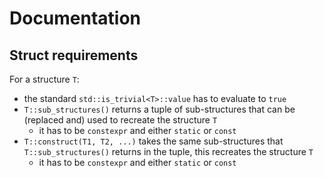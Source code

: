 # Documentation

## Struct requirements

For a structure `T`:

- the standard `std::is_trivial<T>::value` has to evaluate to `true`
- `T::sub_structures()` returns a tuple of sub-structures that can be (replaced and) used to recreate the structure `T`
  - it has to be `constexpr` and either `static` or `const`
- `T::construct(T1, T2, ...)` takes the same sub-structures that `T::sub_structures()` returns in the tuple, this recreates the structure `T`
  - it has to be `constexpr` and either `static` or `const`
